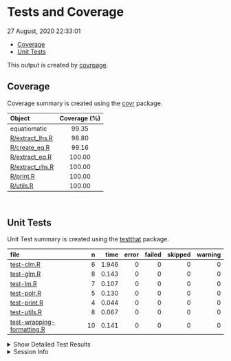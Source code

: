 Tests and Coverage
================
27 August, 2020 22:33:01

  - [Coverage](#coverage)
  - [Unit Tests](#unit-tests)

This output is created by
[covrpage](https://github.com/metrumresearchgroup/covrpage).

## Coverage

Coverage summary is created using the
[covr](https://github.com/r-lib/covr) package.

| Object                                 | Coverage (%) |
| :------------------------------------- | :----------: |
| equatiomatic                           |    99.35     |
| [R/extract\_lhs.R](../R/extract_lhs.R) |    98.80     |
| [R/create\_eq.R](../R/create_eq.R)     |    99.16     |
| [R/extract\_eq.R](../R/extract_eq.R)   |    100.00    |
| [R/extract\_rhs.R](../R/extract_rhs.R) |    100.00    |
| [R/print.R](../R/print.R)              |    100.00    |
| [R/utils.R](../R/utils.R)              |    100.00    |

<br>

## Unit Tests

Unit Test summary is created using the
[testthat](https://github.com/r-lib/testthat) package.

| file                                                              |  n |  time | error | failed | skipped | warning |
| :---------------------------------------------------------------- | -: | ----: | ----: | -----: | ------: | ------: |
| [test-clm.R](testthat/test-clm.R)                                 |  6 | 1.946 |     0 |      0 |       0 |       0 |
| [test-glm.R](testthat/test-glm.R)                                 |  8 | 0.143 |     0 |      0 |       0 |       0 |
| [test-lm.R](testthat/test-lm.R)                                   |  7 | 0.107 |     0 |      0 |       0 |       0 |
| [test-polr.R](testthat/test-polr.R)                               |  5 | 0.130 |     0 |      0 |       0 |       0 |
| [test-print.R](testthat/test-print.R)                             |  4 | 0.044 |     0 |      0 |       0 |       0 |
| [test-utils.R](testthat/test-utils.R)                             |  8 | 0.067 |     0 |      0 |       0 |       0 |
| [test-wrapping-formatting.R](testthat/test-wrapping-formatting.R) | 10 | 0.141 |     0 |      0 |       0 |       0 |

<details closed>

<summary> Show Detailed Test Results </summary>

| file                                                                      | context                 | test                                 | status | n |  time |
| :------------------------------------------------------------------------ | :---------------------- | :----------------------------------- | :----- | -: | ----: |
| [test-clm.R](testthat/test-clm.R#L46_L47)                                 | CLMs                    | Ordered models with clm work         | PASS   | 5 | 1.913 |
| [test-clm.R](testthat/test-clm.R#L79)                                     | CLMs                    | Unsupported CLMs create a message    | PASS   | 1 | 0.033 |
| [test-glm.R](testthat/test-glm.R#L16_L17)                                 | GLMs                    | Logistic regression works            | PASS   | 1 | 0.027 |
| [test-glm.R](testthat/test-glm.R#L33_L34)                                 | GLMs                    | Probit regression works              | PASS   | 2 | 0.035 |
| [test-glm.R](testthat/test-glm.R#L49)                                     | GLMs                    | Unsupported GLMs create a message    | PASS   | 1 | 0.010 |
| [test-glm.R](testthat/test-glm.R#L78_L79)                                 | GLMs                    | Distribution-based equations work    | PASS   | 3 | 0.047 |
| [test-glm.R](testthat/test-glm.R#L107)                                    | GLMs                    | Weights work                         | PASS   | 1 | 0.024 |
| [test-lm.R](testthat/test-lm.R#L11_L12)                                   | Linear models           | Simple lm models work                | PASS   | 3 | 0.042 |
| [test-lm.R](testthat/test-lm.R#L32_L33)                                   | Linear models           | Interactions work                    | PASS   | 2 | 0.035 |
| [test-lm.R](testthat/test-lm.R#L48_L49)                                   | Linear models           | Custom Greek works                   | PASS   | 2 | 0.030 |
| [test-polr.R](testthat/test-polr.R#L44_L45)                               | polr                    | Ordered logistic regression works    | PASS   | 5 | 0.130 |
| [test-print.R](testthat/test-print.R#L11_L12)                             | Printing                | Equation is printed correctly        | PASS   | 2 | 0.014 |
| [test-print.R](testthat/test-print.R#L24_L26)                             | Printing                | Equation is knit\_print-ed correctly | PASS   | 2 | 0.030 |
| [test-utils.R](testthat/test-utils.R#L9_L11)                              | Utility functions       | Strict mapply\_\* functions work     | PASS   | 8 | 0.067 |
| [test-wrapping-formatting.R](testthat/test-wrapping-formatting.R#L8_L9)   | Wrapping and formatting | Coefficient digits work correctly    | PASS   | 2 | 0.021 |
| [test-wrapping-formatting.R](testthat/test-wrapping-formatting.R#L26_L27) | Wrapping and formatting | Wrapping works correctly             | PASS   | 8 | 0.120 |

</details>

<details>

<summary> Session Info </summary>

| Field    | Value                             |                                                                                                                                                                                                                                                                         |
| :------- | :-------------------------------- | :---------------------------------------------------------------------------------------------------------------------------------------------------------------------------------------------------------------------------------------------------------------------- |
| Version  | R version 4.0.2 (2020-06-22)      |                                                                                                                                                                                                                                                                         |
| Platform | x86\_64-apple-darwin17.0 (64-bit) | <a href="https://github.com/datalorax/equatiomatic/commit/2d176b00cf8e8991359db728af0406b3f1d3f6b5/checks" target="_blank"><span title="Built on Github Actions">![](https://github.com/metrumresearchgroup/covrpage/blob/actions/inst/logo/gh.png?raw=true)</span></a> |
| Running  | macOS Catalina 10.15.6            |                                                                                                                                                                                                                                                                         |
| Language | en\_US                            |                                                                                                                                                                                                                                                                         |
| Timezone | UTC                               |                                                                                                                                                                                                                                                                         |

| Package  | Version |
| :------- | :------ |
| testthat | 2.3.2   |
| covr     | 3.5.0   |
| covrpage | 0.0.71  |

</details>

<!--- Final Status : pass --->
